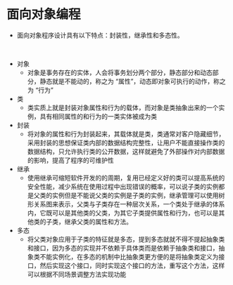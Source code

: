 # 面向对象编程

- 面向对象程序设计具有以下特点：封装性，继承性和多态性。

<br/>

- 对象
  - 对象是事务存在的实体，人会将事务划分两个部分，静态部分和动态部分，静态就是不能动的，称之为 “属性”，动态即对象可执行的动作，称之为 “行为”
- 类
  - 类实质上就是封装对象属性和行为的载体，而对象是类抽象出来的一个实例，具有相同属性的和行为的一类实体被成为类
- 封装
  - 将对象的属性和行为封装起来，其载体就是类，类通常对客户隐藏细节，采用封装的思想保证类内部的数据结构完整性，让用户不能直接操作类的数据结构，只允许执行类的公开数据，这样就避免了外部操作对内部数据的影响，提高了程序的可维护性
- 继承
  - 使用继承可缩短软件开发的的周期，复用已经定义好的类可以提高系统的安全性能，减少系统在使用过程中出现错误的概率，可以说子类的实例都是父类的实例但是不能说父类的实例是子类的实例，继承管理可以使用树形关系图来表示，父类与子类存在一种层次关系，一个类处于继承的体系内，它既可以是其他类的父类，为其它子类提供属性和行为，也可以是其他类的子类，继承父类的属性和方法。
- 多态
  - 将父类对象应用于子类的特征就是多态，提到多态就就不得不提起抽象类和接口，因为多态的实现并不依赖于具体类而是依赖于抽象类和接口，抽象类不能实例化，在多态的机制中比抽象类更方便的是将抽象类定义为接口，然后实现这个接口，同时实现这个接口的方法，重写这个方法，这样可以根据不同场景调整方法实现功能

